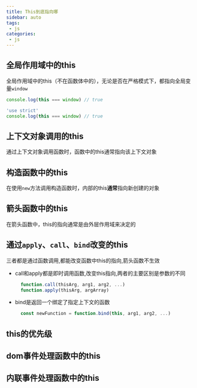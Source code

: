 ```yaml
---
title: This到底指向哪
sidebar: auto
tags:
 - js
categories:
 - js
---
```

## 全局作用域中的this
全局作用域中的this（不在函数体中的），无论是否在严格模式下，都指向全局变量`window`
```javascript
console.log(this === window) // true
```
```javascript
'use strict'
console.log(this === window) // true
```
## 上下文对象调用的this
通过上下文对象调用函数时，函数中的this通常指向该上下文对象
## 构造函数中的this
在使用`new`方法调用构造函数时，内部的this**通常**指向新创建的对象
## 箭头函数中的this
在箭头函数中，this的指向通常是由外层作用域来决定的

## 通过`apply`、`call`、`bind`改变的this
  三者都是通过函数调用,都能改变函数中this的指向,箭头函数不生效
  * call和apply都是即时调用函数,改变this指向,两者的主要区别是参数的不同
    ```JavaScript
      function.call(thisArg, arg1, arg2, ...)
      function.apply(thisArg, argArray)
    ```
  * bind是返回一个绑定了指定上下文的函数
    ```javascript
      const newFunction = function.bind(this, arg1, arg2, ...)
    ```
## this的优先级

## dom事件处理函数中的this

## 内联事件处理函数中的this
